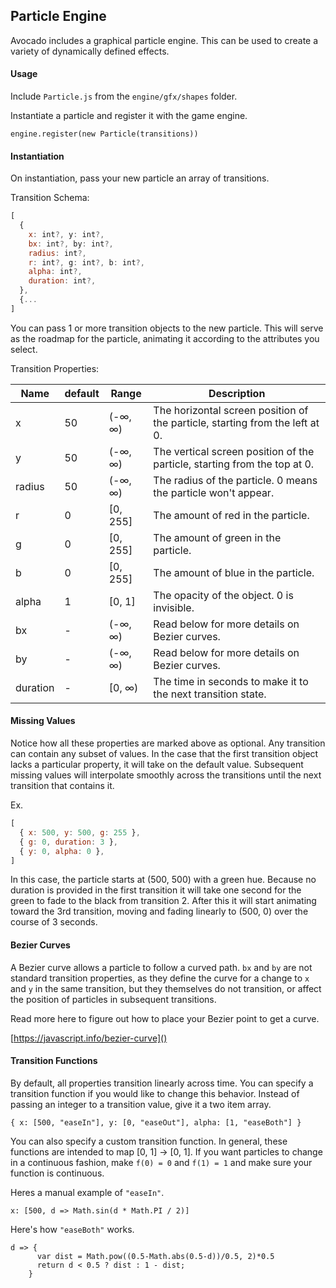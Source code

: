 ## Particle Engine

Avocado includes a graphical particle engine. This can be used to create a variety of dynamically defined effects.

#### Usage

Include `Particle.js` from the `engine/gfx/shapes` folder.

Instantiate a particle and register it with the game engine.

`engine.register(new Particle(transitions))`

#### Instantiation

On instantiation, pass your new particle an array of transitions.

Transition Schema:

```javascript
[ 
  {
    x: int?, y: int?,
    bx: int?, by: int?,
    radius: int?,
    r: int?, g: int?, b: int?,
    alpha: int?,
    duration: int?,
  }, 
  {...
]
```

You can pass 1 or more transition objects to the new particle. This will serve as the roadmap for the particle, animating it according to the attributes you select.

Transition Properties:

| Name | default | Range | Description |
| - | - | - | - |
| x | 50 | (-∞, ∞) | The horizontal screen position of the particle, starting from the left at 0. |
| y | 50 | (-∞, ∞) | The vertical screen position of the particle, starting from the top at 0. |
| radius | 50 | (-∞, ∞) | The radius of the particle. 0 means the particle won't appear. |
| r | 0 | [0, 255] | The amount of red in the particle. |
| g | 0 | [0, 255] | The amount of green in the particle. |
| b | 0 | [0, 255] | The amount of blue in the particle. |
| alpha | 1 | [0, 1] | The opacity of the object. 0 is invisible. |
| bx | - | (-∞, ∞) | Read below for more details on Bezier curves. |
| by | - | (-∞, ∞) | Read below for more details on Bezier curves. |
| duration | - | [0, ∞) | The time in seconds to make it to the next transition state. |


#### Missing Values

Notice how all these properties are marked above as optional. Any transition can contain any subset of values. In the case that the first transition object lacks a particular property, it will take on the default value. Subsequent missing values will interpolate smoothly across the transitions until the next transition that contains it. 

Ex.

```javascript
[
  { x: 500, y: 500, g: 255 },
  { g: 0, duration: 3 },
  { y: 0, alpha: 0 },
]
```

In this case, the particle starts at (500, 500) with a green hue. Because no duration is provided in the first transition it will take one second for the green to fade to the black from transition 2. After this it will start animating toward the 3rd transition, moving and fading linearly to (500, 0) over the course of 3 seconds.


#### Bezier Curves

A Bezier curve allows a particle to follow a curved path. `bx` and `by` are not standard transition properties, as they define the curve for a change to `x` and `y` in the same transition, but they themselves do not transition, or affect the position of particles in subsequent transitions.

Read more here to figure out how to place your Bezier point to get a curve.

[https://javascript.info/bezier-curve]()


#### Transition Functions

By default, all properties transition linearly across time. You can specify a transition function if you would like to change this behavior. Instead of passing an integer to a transition value, give it a two item array.

`{ x: [500, "easeIn"], y: [0, "easeOut"], alpha: [1, "easeBoth"] }`

You can also specify a custom transition function. In general, these functions are intended to map [0, 1] -> [0, 1]. If you want particles to change in a continuous fashion, make `f(0) = 0` and `f(1) = 1` and make sure your function is continuous.

Heres a manual example of `"easeIn"`.

`x: [500, d => Math.sin(d * Math.PI / 2)]`

Here's how `"easeBoth"` works.

```
d => {
      var dist = Math.pow((0.5-Math.abs(0.5-d))/0.5, 2)*0.5
      return d < 0.5 ? dist : 1 - dist;
    }
```

